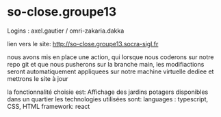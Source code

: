 # so-close.groupe13

Logins : axel.gautier / omri-zakaria.dakka

lien vers le site: http://so-close.groupe13.socra-sigl.fr

nous avons mis en place une action, qui lorsque nous coderons sur notre repo git et que nous pusherons sur la branche main, les modifiactions seront automatiquement appliquees sur notre machine virtuelle dediee et mettrons le site à jour

la fonctionnalité choisie est: Affichage des jardins potagers disponibles dans un quartier
les technologies utilisées sont:
languages : typescript, CSS, HTML
framework: react
